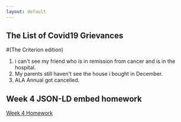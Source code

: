 ```yaml
---
layout: default
---
```


## The List of Covid19 Grievances 

#(The Criterion edition)

1. i can't see my friend who is in remission from cancer and is in the hospital.
2. My parents still haven't see the house i bought in December.
3. ALA Annual got cancelled.


## Week 4 JSON-LD embed homework

[Week 4 Homework](/docs/embed/)
